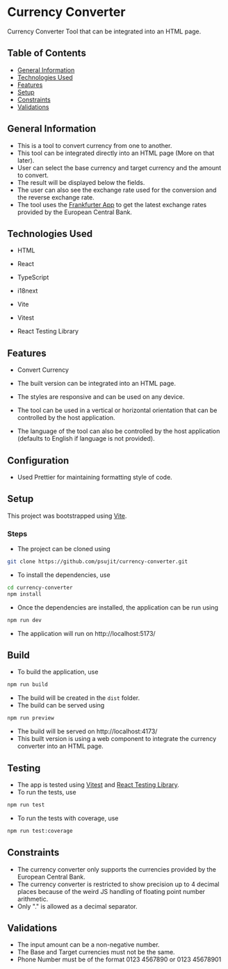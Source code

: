 # Currency Converter
Currency Converter Tool that can be integrated into an HTML page.

## Table of Contents
- [General Information](#general-information)
- [Technologies Used](#technologies-used)
- [Features](#features)
- [Setup](#setup)
- [Constraints](#constraints)
- [Validations](#validations)

## General Information
- This is a tool to convert currency from one to another.
- This tool can be integrated directly into an HTML page (More on that later).
- User can select the base currency and target currency and the amount to convert.
- The result will be displayed below the fields.
- The user can also see the exchange rate used for the conversion and the reverse exchange rate.
- The tool uses the [Frankfurter App](https://www.frankfurter.app/) to get the latest exchange rates provided by the European Central Bank.

## Technologies Used

- HTML

- React

- TypeScript

- i18next

- Vite

- Vitest

- React Testing Library


## Features

- Convert Currency

- The built version can be integrated into an HTML page.

- The styles are responsive and can be used on any device.

- The tool can be used in a vertical or horizontal orientation that can be controlled by the host application.

- The language of the tool can also be controlled by the host application (defaults to English if language is not provided).

## Configuration
- Used Prettier for maintaining formatting style of code.


## Setup
This project was bootstrapped using [Vite](https://vitejs.dev/).

### Steps
- The project can be cloned using
```sh
git clone https://github.com/psujit/currency-converter.git
```

- To install the dependencies, use
```sh
cd currency-converter
npm install
```

- Once the dependencies are installed, the application can be run using
```sh
npm run dev
```
- The application will run on http://localhost:5173/

## Build
- To build the application, use
```sh
npm run build
```
- The build will be created in the `dist` folder.
- The build can be served using
```sh
npm run preview
```
- The build will be served on http://localhost:4173/
- This built version is using a web component to integrate the currency converter into an HTML page.


## Testing
- The app is tested using [Vitest](https://vitest.dev/) and [React Testing Library](https://testing-library.com/docs/react-testing-library/intro/).
- To run the tests, use
```sh
npm run test
```
- To run the tests with coverage, use
```sh
npm run test:coverage 
```

## Constraints

- The currency converter only supports the currencies provided by the European Central Bank.
- The currency converter is restricted to show precision up to 4 decimal places because of the weird JS handling of floating point number arithmetic.
- Only "." is allowed as a decimal separator.

## Validations

- The input amount can be a non-negative number.
- The Base and Target currencies must not be the same.
- Phone Number must be of the format 0123 4567890 or 0123 45678901